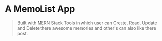 # A MemoList App
> Built with MERN Stack Tools in which user can Create, Read, Update and Delete there awesome memories and other's can also like there post.
